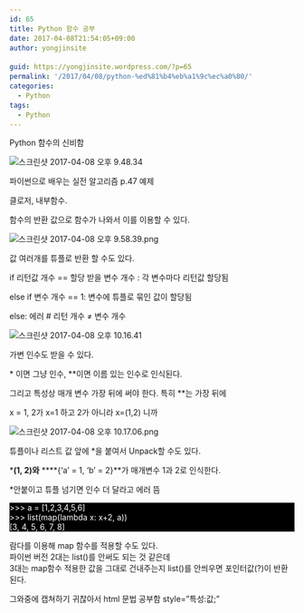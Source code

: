 ```yaml
---
id: 65
title: Python 함수 공부
date: 2017-04-08T21:54:05+09:00
author: yongjinsite

guid: https://yongjinsite.wordpress.com/?p=65
permalink: '/2017/04/08/python-%ed%81%b4%eb%a1%9c%ec%a0%80/'
categories:
  - Python
tags:
  - Python
---
```


Python 함수의 신비함

<img class="alignnone size-full wp-image-66" src="https://raw.githubusercontent.com/16Yongjin/16Yongjin.github.io/master/wp-content/uploads/2017/04/ec8aa4ed81aceba6b0ec83b7-2017-04-08-ec98a4ed9b84-9-48-34-e1491655817194.png" alt="스크린샷 2017-04-08 오후 9.48.34" width="1144" height="578" srcset="https://raw.githubusercontent.com/16Yongjin/16Yongjin.github.io/master/wp-content/uploads/2017/04/ec8aa4ed81aceba6b0ec83b7-2017-04-08-ec98a4ed9b84-9-48-34-e1491655817194.png 1144w, https://raw.githubusercontent.com/16Yongjin/16Yongjin.github.io/master/wp-content/uploads/2017/04/ec8aa4ed81aceba6b0ec83b7-2017-04-08-ec98a4ed9b84-9-48-34-e1491655817194-300x152.png 300w, https://raw.githubusercontent.com/16Yongjin/16Yongjin.github.io/master/wp-content/uploads/2017/04/ec8aa4ed81aceba6b0ec83b7-2017-04-08-ec98a4ed9b84-9-48-34-e1491655817194-768x388.png 768w, https://raw.githubusercontent.com/16Yongjin/16Yongjin.github.io/master/wp-content/uploads/2017/04/ec8aa4ed81aceba6b0ec83b7-2017-04-08-ec98a4ed9b84-9-48-34-e1491655817194-1024x517.png 1024w, https://raw.githubusercontent.com/16Yongjin/16Yongjin.github.io/master/wp-content/uploads/2017/04/ec8aa4ed81aceba6b0ec83b7-2017-04-08-ec98a4ed9b84-9-48-34-e1491655817194-1000x505.png 1000w, https://raw.githubusercontent.com/16Yongjin/16Yongjin.github.io/master/wp-content/uploads/2017/04/ec8aa4ed81aceba6b0ec83b7-2017-04-08-ec98a4ed9b84-9-48-34-e1491655817194-594x300.png 594w" sizes="(max-width: 1144px) 100vw, 1144px" />

파이썬으로 배우는 실전 알고리즘 p.47 예제

클로저, 내부함수.

함수의 반환 값으로 함수가 나와서 이를 이용할 수 있다.

<img class="alignnone size-full wp-image-78" src="https://raw.githubusercontent.com/16Yongjin/16Yongjin.github.io/master/wp-content/uploads/2017/04/ec8aa4ed81aceba6b0ec83b7-2017-04-08-ec98a4ed9b84-9-58-39.png" alt="스크린샷 2017-04-08 오후 9.58.39.png" width="418" height="396" srcset="https://raw.githubusercontent.com/16Yongjin/16Yongjin.github.io/master/wp-content/uploads/2017/04/ec8aa4ed81aceba6b0ec83b7-2017-04-08-ec98a4ed9b84-9-58-39.png 418w, https://raw.githubusercontent.com/16Yongjin/16Yongjin.github.io/master/wp-content/uploads/2017/04/ec8aa4ed81aceba6b0ec83b7-2017-04-08-ec98a4ed9b84-9-58-39-300x284.png 300w, https://raw.githubusercontent.com/16Yongjin/16Yongjin.github.io/master/wp-content/uploads/2017/04/ec8aa4ed81aceba6b0ec83b7-2017-04-08-ec98a4ed9b84-9-58-39-317x300.png 317w" sizes="(max-width: 418px) 100vw, 418px" /> 

값 여러개를 튜플로 반환 할 수도 있다.

if 리턴값 개수 == 할당 받을 변수 개수 : 각 변수마다 리턴값 할당됨

else if 변수 개수 == 1: 변수에 튜플로 묶인 값이 할당됨

else: 에러 # 리턴 개수 ≠ 변수 개수

<img class=" size-full wp-image-80 alignleft" src="https://raw.githubusercontent.com/16Yongjin/16Yongjin.github.io/master/wp-content/uploads/2017/04/ec8aa4ed81aceba6b0ec83b7-2017-04-08-ec98a4ed9b84-10-16-41.png" alt="스크린샷 2017-04-08 오후 10.16.41" width="770" height="340" srcset="https://raw.githubusercontent.com/16Yongjin/16Yongjin.github.io/master/wp-content/uploads/2017/04/ec8aa4ed81aceba6b0ec83b7-2017-04-08-ec98a4ed9b84-10-16-41.png 770w, https://raw.githubusercontent.com/16Yongjin/16Yongjin.github.io/master/wp-content/uploads/2017/04/ec8aa4ed81aceba6b0ec83b7-2017-04-08-ec98a4ed9b84-10-16-41-300x132.png 300w, https://raw.githubusercontent.com/16Yongjin/16Yongjin.github.io/master/wp-content/uploads/2017/04/ec8aa4ed81aceba6b0ec83b7-2017-04-08-ec98a4ed9b84-10-16-41-768x339.png 768w, https://raw.githubusercontent.com/16Yongjin/16Yongjin.github.io/master/wp-content/uploads/2017/04/ec8aa4ed81aceba6b0ec83b7-2017-04-08-ec98a4ed9b84-10-16-41-679x300.png 679w" sizes="(max-width: 770px) 100vw, 770px" /> 

가변 인수도 받을 수 있다.

\* 이면 그냥 인수, \**이면 이름 있는 인수로 인식된다.

그리고 특성상 매개 변수 가장 뒤에 써야 한다. 특히 **는 가장 뒤에

x = 1, 2가 x=1 하고 2가 아니라 x=(1,2) 니까

<img class=" size-full wp-image-81 alignleft" src="https://raw.githubusercontent.com/16Yongjin/16Yongjin.github.io/master/wp-content/uploads/2017/04/ec8aa4ed81aceba6b0ec83b7-2017-04-08-ec98a4ed9b84-10-17-06.png" alt="스크린샷 2017-04-08 오후 10.17.06.png" width="954" height="288" srcset="https://raw.githubusercontent.com/16Yongjin/16Yongjin.github.io/master/wp-content/uploads/2017/04/ec8aa4ed81aceba6b0ec83b7-2017-04-08-ec98a4ed9b84-10-17-06.png 954w, https://raw.githubusercontent.com/16Yongjin/16Yongjin.github.io/master/wp-content/uploads/2017/04/ec8aa4ed81aceba6b0ec83b7-2017-04-08-ec98a4ed9b84-10-17-06-300x91.png 300w, https://raw.githubusercontent.com/16Yongjin/16Yongjin.github.io/master/wp-content/uploads/2017/04/ec8aa4ed81aceba6b0ec83b7-2017-04-08-ec98a4ed9b84-10-17-06-768x232.png 768w, https://raw.githubusercontent.com/16Yongjin/16Yongjin.github.io/master/wp-content/uploads/2017/04/ec8aa4ed81aceba6b0ec83b7-2017-04-08-ec98a4ed9b84-10-17-06-800x242.png 800w" sizes="(max-width: 954px) 100vw, 954px" /> 

튜플이나 리스트 값 앞에 *을 붙여서 Unpack할 수도 있다.

***(1, 2)와** ****{&#8216;a&#8217; = 1, &#8216;b&#8217; = 2}**가 매개변수 1과 2로 인식한다.

*안붙이고 튜플 넘기면 인수 더 달라고 에러 뜸

<p style="color:white;background-color:black;">
  >>> a = [1,2,3,4,5,6]<br /> >>> list(map(lambda x: x+2, a))<br /> [3, 4, 5, 6, 7, 8]
</p>

람다를 이용해 map 함수를 적용할 수도 있다.  
파이썬 버전 2대는 list()를 안써도 되는 것 같은데  
3대는 map함수 적용한 값을 그대로 건내주는지 list()를 안씌우면 포인터값(?)이 반환된다.

그와중에 캡쳐하기 귀찮아서 html 문법 공부함 style=&#8221;특성:값;&#8221;